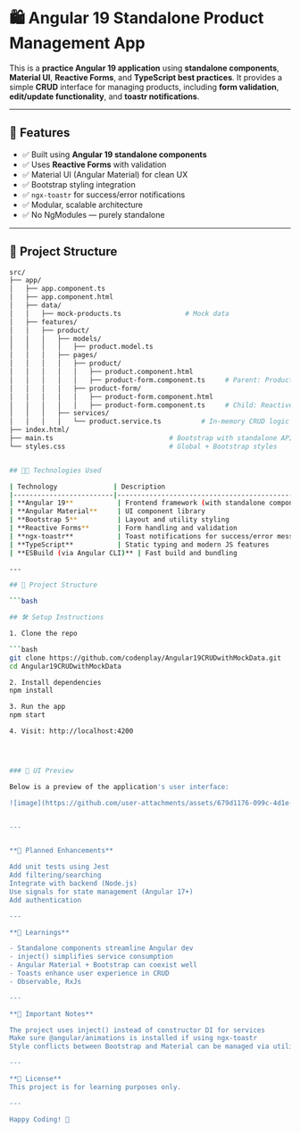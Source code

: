 # 🛍️ Angular 19 Standalone Product Management App

This is a **practice Angular 19 application** using **standalone components**, **Material UI**, **Reactive Forms**, and **TypeScript best practices**. It provides a simple **CRUD** interface for managing products, including **form validation**, **edit/update functionality**, and **toastr notifications**.

---

## 🚀 Features

- ✅ Built using **Angular 19 standalone components**
- ✅ Uses **Reactive Forms** with validation
- ✅ Material UI (Angular Material) for clean UX
- ✅ Bootstrap styling integration
- ✅ `ngx-toastr` for success/error notifications
- ✅ Modular, scalable architecture
- ✅ No NgModules — purely standalone

---

## 📂 Project Structure

```bash
src/
├── app/
│   ├── app.component.ts
│   ├── app.component.html
│   ├── data/
│   │   ├── mock-products.ts                # Mock data
│   ├── features/  
│   │   ├── product/ 
│   │   │   ├── models/
│   │   │   │   ├── product.model.ts        
│   │   │   ├── pages/
│   │   │   │   ├── product/
│   │   │   │   │   ├── product.component.html        
│   │   │   │   │   ├── product-form.component.ts     # Parent: Product list
│   │   │   │   ├── product-form/
│   │   │   │   │   ├── product-form.component.html       
│   │   │   │   │   ├── product-form.component.ts     # Child: Reactive Form
│   │   │   ├── services/
│   │   │   │   └── product.service.ts          # In-memory CRUD logic
├── index.html/
├── main.ts                             # Bootstrap with standalone APIs
└── styles.css                          # Global + Bootstrap styles


## 🧑‍💻 Technologies Used

| Technology              | Description                                     |
|-------------------------|-------------------------------------------------|
| **Angular 19**           | Frontend framework (with standalone components) |
| **Angular Material**     | UI component library                           |
| **Bootstrap 5**          | Layout and utility styling                     |
| **Reactive Forms**       | Form handling and validation                   |
| **ngx-toastr**           | Toast notifications for success/error messages |
| **TypeScript**           | Static typing and modern JS features           |
| **ESBuild (via Angular CLI)** | Fast build and bundling                  |

---

## 📂 Project Structure

```bash

## 🛠️ Setup Instructions

1. Clone the repo

```bash
git clone https://github.com/codenplay/Angular19CRUDwithMockData.git
cd Angular19CRUDwithMockData

2. Install dependencies
npm install

3. Run the app
npm start

4. Visit: http://localhost:4200




### 📸 UI Preview

Below is a preview of the application's user interface:

![image](https://github.com/user-attachments/assets/679d1176-099c-4d1e-b0a2-9ff4381c6536)


---


**🧪 Planned Enhancements**

Add unit tests using Jest
Add filtering/searching
Integrate with backend (Node.js)
Use signals for state management (Angular 17+)
Add authentication

---

**🧠 Learnings**

- Standalone components streamline Angular dev
- inject() simplifies service consumption
- Angular Material + Bootstrap can coexist well
- Toasts enhance user experience in CRUD
- Observable, RxJs

---

**📌 Important Notes**

The project uses inject() instead of constructor DI for services
Make sure @angular/animations is installed if using ngx-toastr
Style conflicts between Bootstrap and Material can be managed via utility classes (mat-elevation, margins, etc.)

---

**📃 License**
This project is for learning purposes only.

---

Happy Coding! 🎯
